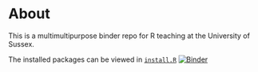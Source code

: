 # About 

This is a multimultipurpose binder repo for R teaching at the University of Sussex. 

The installed packages can be viewed in [`install.R`](install.R)
[![Binder](https://mybinder.org/badge_logo.svg)](https://mybinder.org/v2/gh/ljcolling/staff-workshop/master?urlpath=rstudio)
